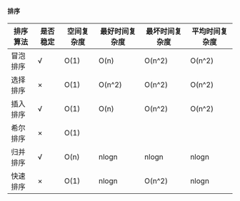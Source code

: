 #### 排序

| 排序算法 | 是否稳定 | 空间复杂度 | 最好时间复杂度 | 最坏时间复杂度 | 平均时间复杂度 |
| -------- | -------- | ---------- | -------------- | -------------- | -------------- |
| 冒泡排序 | √        | O(1)       | O(n)           | O(n^2)         | O(n^2)         |
| 选择排序 | ×        | O(1)       | O(n^2)         | O(n^2)         | O(n^2)         |
| 插入排序 | √        | O(1)       | O(n)           | O(n^2)         | O(n^2)         |
| 希尔排序 | ×        | O(1)       |                |                |                |
| 归并排序 | √        | O(n)       | nlogn          | nlogn          | nlogn          |
| 快速排序 | ×        | O(1)       | nlogn          | O(n^2)         | nlogn          |

